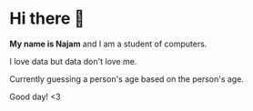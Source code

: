 # Hi there 👋
**My name is Najam** and I am a student of computers.

I love data but data don't love me.

Currently guessing a person's age based on the person's age.

Good day! <3
